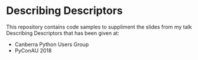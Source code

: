 # Describing Descriptors
This repository contains code samples to suppliment the slides from my talk Describing 
Descriptors that has been given at:

* Canberra Python Users Group
* PyConAU 2018


